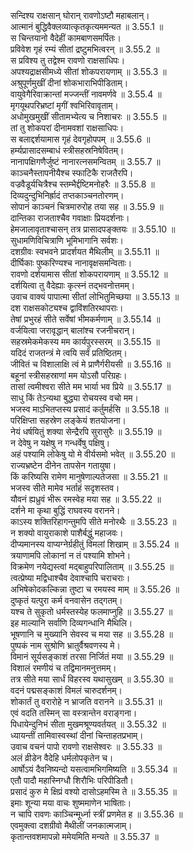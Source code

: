 

  
सन्दिश्य राक्षसान् घोरान् रावणोऽष्टौ महाबलान्।  
आत्मानं बुद्धिवैक्लव्यात्कृतकृत्यममन्यत ॥ 3.55.1 ॥   
स चिन्तयानो वैदेहीं कामबाणसमर्पितः।  
प्रविवेश गृहं रम्यं सीतां द्रष्टुमभित्वरन् ॥ 3.55.2 ॥   
स प्रविश्य तु तद्वेश्म रावणो राक्षसाधिपः।  
अपश्यद्राक्षसीमध्ये सीतां शोकपरायणाम् ॥ 3.55.3 ॥   
अश्रुपूर्णमुखीं दीनां शोकभाराभिपीडिताम्।  
वायुवेगैरिवाक्रान्तां मज्जन्तीं नावमर्णवे ॥ 3.55.4 ॥   
मृगयूथपरिभ्रष्टां मृगीं श्वभिरिवावृताम्।  
अधोमुखमुखीं सीतामभ्येत्य च निशाचरः ॥ 3.55.5 ॥   
तां तु शोकपरां दीनामवशां राक्षसाधिपः।  
स बलाद्दर्शयामास गृहं देवगृहोपपम् ॥ 3.55.6 ॥   
हर्म्यप्रासादसम्बाधं स्त्रीसहस्रनिषेवितम्।  
नानापक्षिगणैर्जुष्टं नानारत्नसमन्वितम् ॥ 3.55.7 ॥   
काञ्चनैस्तापनीयैश्च स्फाटिकै राजतैरपि।  
वज्रवैडूर्यचित्रैश्च स्तम्भैर्द्दष्टिमनोहरैः ॥ 3.55.8 ॥   
दिव्यदुन्दुभिनिर्ह्रादं तप्तकाञ्चनतोरणम्।  
सोपानं काञ्चनं चित्रमारुरोह तया सह ॥ 3.55.9 ॥   
दान्तिका राजताश्चैव गवाक्षाः प्रियदर्शनाः।  
हेमजालावृताश्चासन् तत्र प्रासादपङ्क्तयः ॥ 3.55.10 ॥   
सुधामणिविचित्राणि भूमिभागानि सर्वशः।  
दशग्रीवः स्वभवने प्रादर्शयत मैथिलीम् ॥ 3.55.11 ॥   
दीर्घिकाः पुष्करिण्यश्च नानावृक्षसमन्विताः।  
रावणो दर्शयामास सीतां शोकपरायणाम् ॥ 3.55.12 ॥   
दर्शयित्वा तु वैदेह्याः कृत्स्नं तद्भवनोत्तमम्।  
उवाच वाक्यं पापात्मा सीतां लोभितुमिच्छया ॥ 3.55.13 ॥   
दश राक्षसकोट्यश्च द्वाविंशतिरथापराः।  
तेषां प्रभुरहं सीते सर्वेषां भीमकर्मणाम् ॥ 3.55.14 ॥   
वर्जयित्वा जरावृद्धान् बालांश्च रजनीचरान्।  
सहस्रमेकमेकस्य मम कार्यपुरस्सरम् ॥ 3.55.15 ॥   
यदिदं राजतन्त्रं मे त्वयि सर्वं प्रतिष्ठितम्।  
जीवितं च विशालाक्षि त्वं मे प्राणैर्गरीयसी ॥ 3.55.16 ॥   
बहूनां स्त्रीसहस्राणां मम योऽसौ परिग्रहः।  
तासां त्वमीश्वरा सीते मम भार्या भव प्रिये ॥ 3.55.17 ॥   
साधु किं तेऽन्यथा बुद्ध्या रोचयस्व वचो मम।  
भजस्व माऽभितप्तस्य प्रसादं कर्तुमर्हसि ॥ 3.55.18 ॥   
परिक्षिप्ता सहस्रेण लङ्केयं शतयोजना।  
नेयं धर्षयितुं शक्या सेन्द्रैरपि सुरासुरैः ॥ 3.55.19 ॥   
न देवेषु न यक्षेषु न गन्धर्वेषु पक्षिषु।  
अहं पश्यामि लोकेषु यो मे वीर्यसमो भवेत् ॥ 3.55.20 ॥   
राज्यभ्रष्टेन दीनेन तापसेन गतायुषा।  
किं करिष्यसि रामेण मानुषेणाल्पतेजसा ॥ 3.55.21 ॥   
भजस्व सीते मामेव भर्ताहं सदृशस्तव।  
यौवनं ह्यध्रुवं भीरू रमस्वेह मया सह ॥ 3.55.22 ॥   
दर्शने मा कृथा बुद्धिं राघवस्य वरानने।  
काऽस्य शक्तिरिहागन्तुमपि सीते मनोरथैः ॥ 3.55.23 ॥   
न शक्यो वायुराकाशे पाशैर्बद्धुं महाजवः।  
दीप्यमानस्य वाप्यग्नेर्ग्रहीतुं विमलां शिखाम् ॥ 3.55.24 ॥   
त्रयाणामपि लोकानां न तं पश्यामि शोभने।  
विक्रमेण नयेद्यस्त्वां मद्बाहुपरिपालिताम् ॥ 3.55.25 ॥   
त्वत्प्रेष्या मद्विधाश्चैव देवाश्चापि चराचराः।  
अभिषेकोदकल्किन्ना तुष्टा च रमयस्व माम् ॥ 3.55.26 ॥   
दुष्कृतं यत्पुरा कर्म वनवासेन तद्गतम्।  
यश्च ते सुकृतो धर्मस्तस्येह फलमाप्नुहि ॥ 3.55.27 ॥   
इह माल्यानि सर्वाणि दिव्यगन्धानि मैथिलि।  
भूषणानि च मुख्यानि सेवस्व च मया सह ॥ 3.55.28 ॥   
पुष्पकं नाम सुश्रोणि भ्रातुर्वैश्रवणस्य मे।  
विमानं सूर्यसङ्काशं तरसा निर्जितं मया ॥ 3.55.29 ॥   
विशालं रमणीयं च तद्विमानमनुत्तमम्।  
तत्र सीते मया सार्धं विहरस्व यथासुखम् ॥ 3.55.30 ॥   
वदनं पद्मसङ्काशं विमलं चारुदर्शनम्।  
शोकार्तं तु वरारोहे न भ्राजति वरानने ॥ 3.55.31 ॥   
एवं वदति तस्मिन् सा वस्त्रान्तेन वराङ्गना।  
पिधायेन्दुनिभं सीता मुखमश्रूण्यवर्तयत् ॥ 3.55.32 ॥   
ध्यायन्तीं तामिवास्वस्थां दीनां चिन्ताहतप्रभाम्।  
उवाच वचनं पापो रावणो राक्षसेश्वरः ॥ 3.55.33 ॥   
अलं व्रीडेन वैदेहि धर्मलोपकृतेन च।  
आर्षोऽयं दैवनिष्यन्दो यसत्वामभिगमिष्यति ॥ 3.55.34 ॥   
एतौ पादौ महास्निग्धौ शिरौभिः परिपीडितौ।  
प्रसादं कुरु मे क्षिप्रं वश्यो दासोऽहमस्मि ते ॥ 3.55.35 ॥   
इमाः शून्या मया वाचः शुष्ममाणेन भाषिताः।  
न चापि रावणः काञ्चिन्मूर्ध्ना स्त्रीं प्रणमेत ह ॥ 3.55.36 ॥   
एवमुक्त्वा दशग्रीवो मैथीलीं जनकात्मजाम्।  
कृतान्तवशमापन्नो ममेयमिति मन्यते ॥ 3.55.37 ॥   
